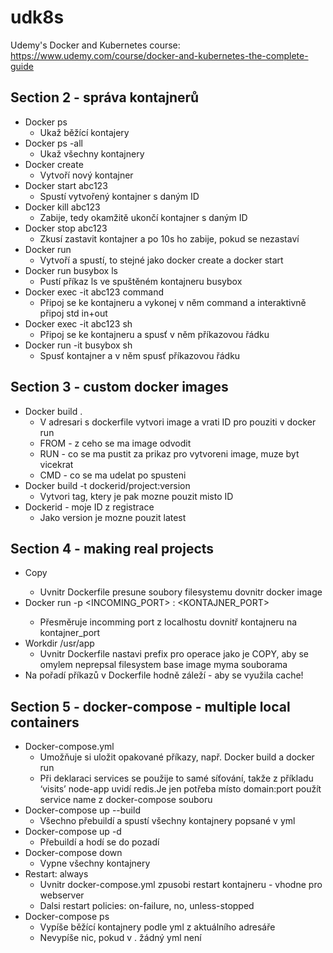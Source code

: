 # udk8s
Udemy's Docker and Kubernetes course: https://www.udemy.com/course/docker-and-kubernetes-the-complete-guide

## Section 2 - správa kontajnerů
* Docker ps
  * Ukaž běžící kontajery
* Docker ps -all
  * Ukaž všechny kontajnery
* Docker create
  * Vytvoří nový kontajner
* Docker start abc123
  * Spustí vytvořený kontajner s daným ID
* Docker kill abc123
  * Zabije, tedy okamžitě ukončí kontajner s daným ID
* Docker stop abc123
  * Zkusí zastavit kontajner a po 10s ho zabije, pokud se nezastaví
* Docker run
  * Vytvoří a spustí, to stejné jako docker create a docker start
* Docker run busybox ls
  * Pustí příkaz ls ve spuštěném kontajneru busybox
* Docker exec -it abc123 command
  * Připoj se ke kontajneru a vykonej v něm command a interaktivně připoj std in+out
* Docker exec -it abc123 sh
  * Připoj se ke kontajneru a spusť v něm příkazovou řádku
* Docker run -it busybox sh
  * Spusť kontajner a v něm spusť příkazovou řádku

## Section 3 - custom docker images
* Docker build .
  * V adresari s dockerfile vytvori image a vrati ID pro pouziti v docker run
  * FROM - z ceho se ma image odvodit
  * RUN - co se ma pustit za prikaz pro vytvoreni image, muze byt vicekrat
  * CMD - co se ma udelat po spusteni
* Docker build -t dockerid/project:version
  * Vytvori tag, ktery je pak mozne pouzit misto ID
* Dockerid - moje ID z registrace
  * Jako version je mozne pouzit latest

## Section 4 - making real projects
* Copy <from> <to>
  * Uvnitr Dockerfile presune soubory filesystemu dovnitr docker image
* Docker run -p <INCOMING_PORT> : <KONTAJNER_PORT> <imagename>
  * Přesměruje incomming port z localhostu dovnitř kontajneru na kontajner_port
* Workdir /usr/app
  * Uvnitr Dockerfile nastavi prefix pro operace jako je COPY, aby se omylem neprepsal filesystem base image myma souborama
* Na pořadí příkazů v Dockerfile hodně záleží - aby se využila cache!

## Section 5 - docker-compose - multiple local containers
* Docker-compose.yml
  * Umožňuje si uložit opakované příkazy, např. Docker build a docker run
  * Při deklaraci services se použije to samé síťování, takže z příkladu ‘visits’ node-app uvidí redis.Je jen potřeba místo domain:port použít service name z docker-compose souboru
* Docker-compose up --build
  * Všechno přebuildí a spustí všechny kontajnery popsané v yml
* Docker-compose up -d
  * Přebuildí a hodí se do pozadí
* Docker-compose down
  * Vypne všechny kontajnery
* Restart: always
  * Uvnitr docker-compose.yml zpusobi restart kontajneru - vhodne pro webserver
  * Dalsi restart policies: on-failure, no, unless-stopped
* Docker-compose ps
  * Vypíše běžící kontajnery podle yml z aktuálního adresáře
  * Nevypíše nic, pokud v . žádný yml není


